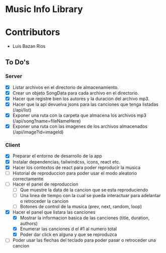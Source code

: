 # Music Info Library

# Contributors

- Luis Bazan Rios

## To Do's

### Server

- [x] Listar archivos en el directorio de almacenamiento.
- [x] Crear un objeto SongData para cada archivo en el directorio.
- [x] Hacer que registre bien los autores y la duracion del archivo mp3.
- [x] Hacer que la api devuelva jsons para las canciones que tenga listadas (/api/list)
- [x] Exponer una ruta con la carpeta que almacena los archivos mp3 (/api/song?name=fileNameHere)
- [x] Exponer una ruta con las imagenes de los archivos almacenados (/api/image?id=imageId)

### Client

- [x] Preparar el entorno de desarrollo de la app
- [x] Instalar dependencias, tailwindcss, icons, react etc.
- [x] Hacer los contextos de react para poder reproducir la musica
- [ ] Historial de reproduccion para poder usar el modo aleatorio correctamente
- [ ] Hacer el panel de reproduccion
  - [ ] Que muestre la data de la cancion que se esta reproduciendo
  - [ ] Una linea de tiempo con la cual se pueda interactuar para adelantar o retroceder la cancion
  - [ ] Botones de control de la musica (prev, next, random, loop)
- [x] Hacer el panel que listara las canciones
  - [x] Mostrar la informacion basica de las canciones (title, duration, authors)
  - [x] Enumerar las canciones d el #1 al numero total
  - [x] Poder dar click en alguna y que se reproduzca
- [ ] Poder usar las flechas del teclado para poder pasar o retroceder una cancion
